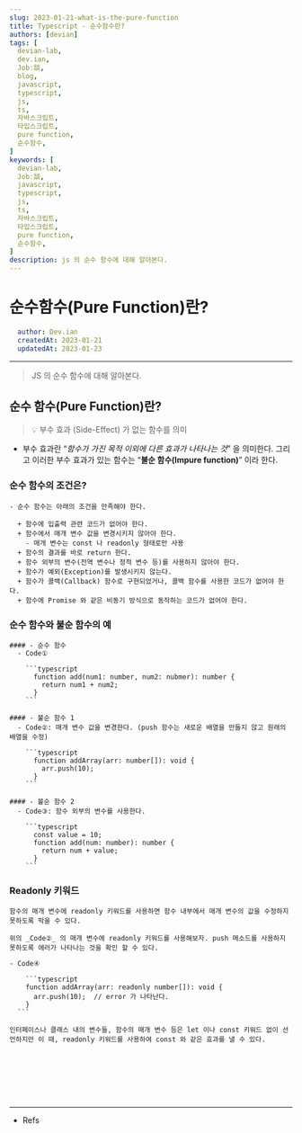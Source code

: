 ```yaml
---
slug: 2023-01-21-what-is-the-pure-function
title: Typescript - 순수함수란? 
authors: [devian]
tags: [
  devian-lab, 
  dev.ian,
  Jobː談,
  blog,
  javascript,
  typescript,
  js,
  ts,
  자바스크립트,
  타입스크립트,
  pure function,
  순수함수,
]
keywords: [
  devian-lab,
  Jobː談,
  javascript,
  typescript,
  js,
  ts,
  자바스크립트,
  타입스크립트,
  pure function,
  순수함수,
]
description: js 의 순수 함수에 대해 알아본다.
---
```


<!--title -->
# 순수함수(Pure Function)란?
<!--//title -->

<!-- 
```json
{
  "author": "Dev.ian",
  "createdAt": "2023-01-21",
  "updatedAt": "2023-01-23"
}
``` 
-->

```yaml
  author: Dev.ian
  createdAt: 2023-01-21
  updatedAt: 2023-01-23
```

---

> JS 의 순수 함수에 대해 알아본다.

<!-- truncate -->

## 순수 함수(Pure Function)란?

  > 💡 부수 효과 (Side-Effect) 가 없는 함수를 의미

  - 부수 효과란 “_함수가 가진 목적 이외에 다른 효과가 나타나는 것_” 을 의미한다. 그리고 이러한 부수 효과가 있는 함수는 “**불순 함수(Impure function)**” 이라 한다.


  ### 순수 함수의 조건은?

    - 순수 함수는 아래의 조건을 만족해야 한다.

      + 함수에 입출력 관련 코드가 없어야 한다.
      + 함수에서 매개 변수 값을 변경시키지 않아야 한다.
        - 매개 변수는 const 나 readonly 형태로만 사용
      + 함수의 결과를 바로 return 한다.
      + 함수 외부의 변수(전역 변수나 정적 변수 등)를 사용하지 않아야 한다.
      + 함수가 예외(Exception)를 발생시키지 않는다.
      + 함수가 콜백(Callback) 함수로 구현되었거나, 콜백 함수를 사용한 코드가 없어야 한다.
      + 함수에 Promise 와 같은 비동기 방식으로 동작하는 코드가 없어야 한다.

  ### 순수 함수와 불순 함수의 예

    #### - 순수 함수    
      - Code①

        ```typescript
          function add(num1: number, num2: nubmer): number {
            return num1 + num2;
          }
        ```
    
    #### - 불순 함수 1
      - Code②: 매개 변수 값을 변경한다. (push 함수는 새로운 배열을 만들지 않고 원래의 배열을 수정)

        ```typescript
          function addArray(arr: number[]): void {
            arr.push(10);
          }
        ```
    
    #### - 불순 함수 2
      - Code③: 함수 외부의 변수를 사용한다.

        ```typescript
          const value = 10;
          function add(num: number): number {
            return num + value;
          }
        ```
    

  ### Readonly 키워드

    함수의 매개 변수에 readonly 키워드를 사용하면 함수 내부에서 매개 변수의 값을 수정하지 못하도록 막을 수 있다.

    위의 _Code②_ 의 매개 변수에 readonly 키워드를 사용해보자. push 메소드를 사용하지 못하도록 에러가 나타나는 것을 확인 할 수 있다.

    - Code④

        ```typescript
        function addArray(arr: readonly number[]): void {
          arr.push(10);  // error 가 나타난다.
        }
      ```

    인터페이스나 클래스 내의 변수들, 함수의 매개 변수 등은 let 이나 const 키워드 없이 선언하지만 이 때, readonly 키워드를 사용하여 const 와 같은 효과를 낼 수 있다.







<br /><br /><br /><br /><br />

--- 
- Refs
